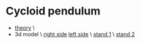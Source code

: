 # Cycloid pendulum
- [theory](https://github.com/Matvey787/cycloidPendulum/blob/main/main.pdf) \\
- 3d model \\
    [right side](https://github.com/Matvey787/cycloidPendulum/blob/main/Right_Side.stl)
    [left side](https://github.com/Matvey787/cycloidPendulum/blob/main/Left_Side.stl) \\
    [stand 1](https://github.com/Matvey787/cycloidPendulum/blob/main/Stand_1.stl) \\
    [stand 2](https://github.com/Matvey787/cycloidPendulum/blob/main/Stand_2.stl)